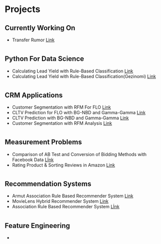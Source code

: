 # Projects  
	
## Currently Working On
  - Transfer Rumor [Link](https://github.com/HakanGnes/TransferRumor-App)
#
## Python For Data Science
  - Calculating Lead Yield with Rule-Based Classification [Link](https://github.com/HakanGnes/Calculating-Lead-Yield-with-Rule-Based-Classification)
  - Calculating Lead Yield with Rule-Based Classification(Gezinomi) [Link](https://github.com/HakanGnes/Calculating-Lead-Yield-with-Rule-Based-Classification-Gezinomi-)
#
## CRM Applications
  - Customer Segmentation with RFM For FLO [Link](https://github.com/HakanGnes/Customer-Segmentation-with-RFM-For-FLO)
  - CLTV Prediction for FLO with BG-NBD and Gamma-Gamma [Link](https://github.com/HakanGnes/CLTV-Prediction-for-FLO-with-BG-NBD-and-Gamma-Gamma)
  - CLTV Prediction with BG-NBD and Gamma-Gamma [Link](https://github.com/HakanGnes/CLTV-Estimation-with-BG-NBD-and-Gamma-Gamma)
  - Customer Segmentation with RFM Analysis [Link](https://github.com/HakanGnes/Customer-Segmentation-with-RFM-Analysis)
#   
## Measurement Problems
  - Comparison of AB Test and Conversion of Bidding Methods with Facebook Data [Lİnk](https://github.com/HakanGnes/Comparison-of-AB-Test-and-Conversion-of-Bidding-Methods-with-Facebook-Data)
  - Rating Product & Sorting Reviews in Amazon [Link](https://github.com/HakanGnes/Rating-Product-Sorting-Reviews-in-Amazon)
#
## Recommendation Systems
  - Armut Association Rule Based Recommender System [Link](https://github.com/HakanGnes/Association-Rule-Based-Recommender-System)
  - MovieLens Hybrid Recommender System [Link](https://github.com/HakanGnes/MovieLens-Hybrid-Recommender-System)
  - Association Rule Based Recommender System [Lİnk](https://github.com/HakanGnes/ASSOCIATION-RULE-LEARNING-)
#
## Feature Engineering
  - 
